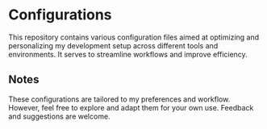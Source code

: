 # Configurations
  This repository contains various configuration files aimed at optimizing and personalizing my development setup across different tools and environments. It serves to streamline workflows and improve efficiency.

## Notes
  These configurations are tailored to my preferences and workflow. However, feel free to explore and adapt them for your own use. Feedback and suggestions are welcome.
